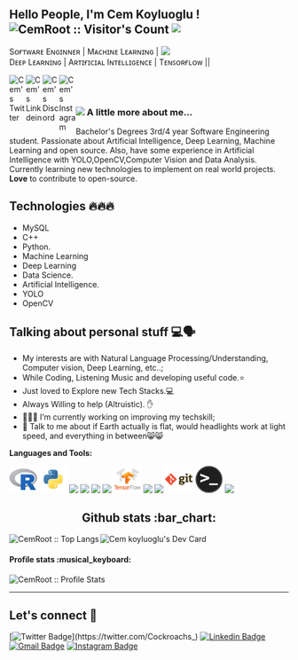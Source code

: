 


<h2> Hello People, I'm Cem Koyluoglu ! </em></<p><img align='center' src="https://profile-counter.glitch.me/{CemRoot}/count.svg" alt="CemRoot :: Visitor's Count" />
<img src="https://media.giphy.com/media/12oufCB0MyZ1Go/giphy.gif" width="50"></h2>

<img align='right' src="https://media.giphy.com/media/M9gbBd9nbDrOTu1Mqx/giphy.gif" width="230"> 


Sᴏғᴛᴡᴀʀᴇ Eɴɢɪɴɴᴇʀ | Mᴀᴄʜɪɴᴇ Lᴇᴀʀɴɪɴɢ | Dᴇᴇᴘ Lᴇᴀʀɴɪɴɢ | Aʀᴛɪғɪᴄɪᴀʟ Iɴᴛᴇʟʟɪɢᴇɴᴄᴇ | Tᴇɴꜱᴏʀғʟᴏᴡ || 


<a href="https://twitter.com/Cockroachs_">
  <img align="left" alt="Cem's Twitter" width="30px" src="https://cdn.jsdelivr.net/npm/simple-icons@v3/icons/twitter.svg" />
</a>
<a href="https://www.linkedin.com/in/cem-koyluoglu/">
  <img align="left" alt="Cem's Linkdein" width="30px" src="https://cdn.jsdelivr.net/npm/simple-icons@v3/icons/linkedin.svg" />
</a>
<a href="http://discordapp.com/users/yourID4371">
  <img align="left" alt="Cem's Discord" width="30px" src="https://cdn.jsdelivr.net/npm/simple-icons@v3/icons/discord.svg" />
</a>
<a href="https://www.instagram.com/_k._sam/">
  <img align="left" alt="Cem's Instagram" width="30px" src="https://cdn.jsdelivr.net/npm/simple-icons@v3/icons/instagram.svg" />
</a>


<br/>
<br/>


### <img src="https://media.giphy.com/media/VgCDAzcKvsR6OM0uWg/giphy.gif" width="50"> A little more about me...





Bachelor's Degrees 3rd/4 year Software Engineering student. Passionate about Artificial Intelligence, Deep Learning, Machine Learning and open source. Also, have some experience in Artificial Intelligence with YOLO,OpenCV,Computer Vision and Data Analysis. Currently learning new technologies to implement on real world projects. **Love** to contribute to open-source.

## Technologies 🔥🔥🔥
- MySQL
- C++
- Python.
- Machine Learning
- Deep Learning
- Data Science.
- Artificial Intelligence.
- YOLO
- OpenCV




## Talking about personal stuff 💻🗣️
-  My interests are with Natural Language Processing/Understanding, Computer vision, Deep Learning, etc..;
- While Coding, Listening Music and developing useful code.⭐️
- Just loved to Explore new Tech Stacks.💻
- Always Willing to help (Altruistic). ✋
- 👨🏽‍💻 I’m currently working on improving my techskill;
- 💬 Talk to me about if Earth actually is flat, would headlights work at light speed, and everything in between😸😸




**Languages and Tools:**  

<code><img height="50" src="https://raw.githubusercontent.com/github/explore/80688e429a7d4ef2fca1e82350fe8e3517d3494d/topics/r/r.png"></code>
<code><img height="50" src="https://raw.githubusercontent.com/github/explore/80688e429a7d4ef2fca1e82350fe8e3517d3494d/topics/python/python.png"></code>
<code><img height="50" src="https://camo.githubusercontent.com/5ff8c4958c84d260a95ab0a2413c37728b9f43c25c5f82e20ca9c0918a76e84d/68747470733a2f2f75706c6f61642e77696b696d656469612e6f72672f77696b6970656469612f636f6d6d6f6e732f7468756d622f312f31382f49534f5f432532422532425f4c6f676f2e7376672f3132303070782d49534f5f432532422532425f4c6f676f2e7376672e706e67"></code>
<code><img height="50" src="https://camo.githubusercontent.com/529169c2a80821cf3cfe92699f491753f32f927cd3871bff455ce6fd5aa469aa/68747470733a2f2f7777772e6c6f676f2e77696e652f612f6c6f676f2f4d7953514c2f4d7953514c2d4c6f676f2e77696e652e737667"></code>
<code><img height="50" src="https://camo.githubusercontent.com/ccb96d9311035ff4ff55e0bdba344c8d951eafc60f1fe778d3ec322a497c36a1/68747470733a2f2f63646e322e69636f6e66696e6465722e636f6d2f646174612f69636f6e732f66696c652d657874656e73696f6e2d312f33362f46696c655f647563756d656e745f66696c65747970655f66696c65657874656e73696f6e5f657874656e73696f6e5f61736d2d3531322e706e67"></code>
<code><img height="50" src="https://pytorch.org/assets/images/pytorch-logo.png"></code>
<code><img height="50" src="https://raw.githubusercontent.com/github/explore/80688e429a7d4ef2fca1e82350fe8e3517d3494d/topics/tensorflow/tensorflow.png"></code>
<code><img height="50" src="https://camo.githubusercontent.com/83b64f5bad2cf72ed0078b3d3dcbcf91f0237d9d0e65bc3f015e781e2848e350/68747470733a2f2f75706c6f61642e77696b696d656469612e6f72672f77696b6970656469612f636f6d6d6f6e732f7468756d622f332f33352f5475782e7376672f38303070782d5475782e7376672e706e67"></code>
<code><img height="50" src="https://camo.githubusercontent.com/6654077c582dc7a931a7f54d124ef1df886e09989128f3281e25f8390e41da8b/68747470733a2f2f696d672e69636f6e73382e636f6d2f636f6c6f722f34382f3030303030302f76697375616c2d73747564696f2e706e67"></code>
<code><img height="50" src="https://raw.githubusercontent.com/github/explore/80688e429a7d4ef2fca1e82350fe8e3517d3494d/topics/git/git.png"></code>
<code><img height="50" src="https://raw.githubusercontent.com/github/explore/80688e429a7d4ef2fca1e82350fe8e3517d3494d/topics/terminal/terminal.png"></code>
<code><img height="50" src="https://cdn.jsdelivr.net/npm/simple-icons@3.4.0/icons/kaggle.svg"></code>



<h2 align="center">Github stats :bar_chart:</h2>
<a href="https://app.daily.dev/SAMROOT"><img align='right' src="https://api.daily.dev/devcards/0c7d65a2e2884386b07d1c99e1f79007.png?r=i8x" width="340" alt="Cem koyluoglu's Dev Card"/></a>

<p align="left"><img src="https://github-readme-stats.vercel.app/api/top-langs/?username=CemRoot&langs_count=10&theme=tokyonight&layout=compact" alt="CemRoot :: Top Langs" /></p>
<h4 align="left">Profile stats :musical_keyboard:</h4>
<p align="left"><img src="https://github-readme-stats.vercel.app/api?username=CemRoot&show_icons=true&theme=synthwave" alt="CemRoot :: Profile Stats" /></p>

---
##  Let's connect :speech_balloon:
[![Twitter Badge](https://img.shields.io/badge/-@Cockroachs_-1ca0f1?style=flat-square&labelColor=1ca0f1&logo=twitter&logoColor=white&link=https://twitter.com/Cockroachs_)](https://twitter.com/Cockroachs_) [![Linkedin Badge](https://img.shields.io/badge/-CemKoyluoglu-blue?style=flat-square&logo=Linkedin&logoColor=white&link=https://www.linkedin.com/in/cem-koyluoglu/)](https://www.linkedin.com/in/cem-koyluoglu/) [![Gmail Badge](https://img.shields.io/badge/-emincem@live.com/koyluoglu.cem@lll.kpi.ua-c14438?style=flat-square&logo=Gmail&logoColor=white&link=mailto:emincem@live.com)](mailto:koyluoglu.cem@lll.kpi.ua) [![Instagram Badge](https://img.shields.io/badge/-_k._sam-e4405f?style=flat-square&labelColor=f94877&logo=instagram&logoColor=white&link=https://www.instagram.com/_k._sam/)](https://www.instagram.com/_k._sam/)


